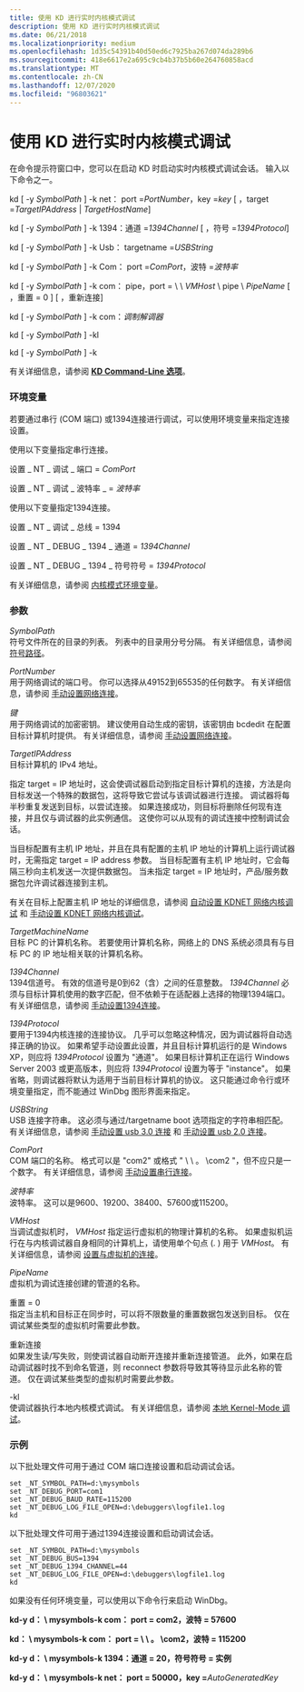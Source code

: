 ```yaml
---
title: 使用 KD 进行实时内核模式调试
description: 使用 KD 进行实时内核模式调试
ms.date: 06/21/2018
ms.localizationpriority: medium
ms.openlocfilehash: 1d35c54391b40d50ed6c7925ba267d074da289b6
ms.sourcegitcommit: 418e6617e2a695c9cb4b37b5b60e264760858acd
ms.translationtype: MT
ms.contentlocale: zh-CN
ms.lasthandoff: 12/07/2020
ms.locfileid: "96803621"
---
```

# <a name="span-iddebuggerperforming_kernel-mode_debugging_using_kdspanlive-kernel-mode-debugging-using-kd"></a><span id="debugger.performing_kernel-mode_debugging_using_kd"></span>使用 KD 进行实时内核模式调试


在命令提示符窗口中，您可以在启动 KD 时启动实时内核模式调试会话。 输入以下命令之一。

kd \[ -y *SymbolPath* \] -k net： port =*PortNumber*，key =*key* \[ ，target =*TargetIPAddress* | *TargetHostName*\] 

kd \[ -y *SymbolPath* \] -k 1394：通道 =*1394Channel* \[ ，符号 =*1394Protocol*\]

kd \[ -y *SymbolPath* \] -k Usb： targetname =*USBString*

kd \[ -y *SymbolPath* \] -k Com： port =*ComPort*，波特 =*波特率*

kd \[ -y *SymbolPath* \] -k com： pipe，port = \\ \\ *VMHost* \\ pipe \\ *PipeName* \[ ，重置 = 0 \] \[ ，重新连接\]

kd \[ -y *SymbolPath* \] -k com：*调制解调器*

kd \[ -y *SymbolPath* \] -kl

kd \[ -y *SymbolPath* \] -k

有关详细信息，请参阅 [**KD Command-Line 选项**](kd-command-line-options.md)。

### <a name="span-idenvironment_variablesspanspan-idenvironment_variablesspanspan-idenvironment_variablesspanenvironment-variables"></a><span id="Environment_Variables"></span><span id="environment_variables"></span><span id="ENVIRONMENT_VARIABLES"></span>环境变量

若要通过串行 (COM 端口) 或1394连接进行调试，可以使用环境变量来指定连接设置。

使用以下变量指定串行连接。

设置 \_ NT \_ 调试 \_ 端口 = *ComPort*

设置 \_ NT \_ 调试 \_ 波特率 \_ = *波特率*

使用以下变量指定1394连接。

设置 \_ NT \_ 调试 \_ 总线 = 1394

设置 \_ NT \_ DEBUG \_ 1394 \_ 通道 = *1394Channel* 

设置 \_ NT \_ DEBUG \_ 1394 \_ 符号符号 = *1394Protocol*

有关详细信息，请参阅 [内核模式环境变量](kernel-mode-environment-variables.md)。

### <a name="span-idddk__devobj_dbgspanspan-idddk__devobj_dbgspanparameters"></a><span id="ddk__devobj_dbg"></span><span id="DDK__DEVOBJ_DBG"></span>参数

<span id="_______SymbolPath______"></span><span id="_______symbolpath______"></span><span id="_______SYMBOLPATH______"></span>*SymbolPath*   
符号文件所在的目录的列表。 列表中的目录用分号分隔。 有关详细信息，请参阅 [符号路径](symbol-path.md)。

<span id="_______PortNumber______"></span><span id="_______portnumber______"></span><span id="_______PORTNUMBER______"></span>*PortNumber*   
用于网络调试的端口号。 你可以选择从49152到65535的任何数字。 有关详细信息，请参阅 [手动设置网络连接](setting-up-a-network-debugging-connection.md)。

<span id="_______Key______"></span><span id="_______key______"></span><span id="_______KEY______"></span>*键*   
用于网络调试的加密密钥。 建议使用自动生成的密钥，该密钥由 bcdedit 在配置目标计算机时提供。 有关详细信息，请参阅 [手动设置网络连接](setting-up-a-network-debugging-connection.md)。


<span id="_______TargetIp______"></span><span id="_______targetip______"></span><span id="_______TARGETIP______"></span>*TargetIPAddress*   
目标计算机的 IPv4 地址。 

指定 target = IP 地址时，这会使调试器启动到指定目标计算机的连接，方法是向目标发送一个特殊的数据包，这将导致它尝试与该调试器进行连接。 调试器将每半秒重复发送到目标，以尝试连接。 如果连接成功，则目标将删除任何现有连接，并且仅与调试器的此实例通信。 这使你可以从现有的调试连接中控制调试会话。 

当目标配置有主机 IP 地址，并且在具有配置的主机 IP 地址的计算机上运行调试器时，无需指定 target = IP address 参数。 当目标配置有主机 IP 地址时，它会每隔三秒向主机发送一次提供数据包。  当未指定 target = IP 地址时，产品/服务数据包允许调试器连接到主机。

有关在目标上配置主机 IP 地址的详细信息，请参阅 [自动设置 KDNET 网络内核调试](setting-up-a-network-debugging-connection-automatically.md) 和 [手动设置 KDNET 网络内核调试](setting-up-a-network-debugging-connection.md)。


<span id="_______TargetName______"></span><span id="_______targetname______"></span><span id="_______TARGETNAME______"></span>*TargetMachineName*   
目标 PC 的计算机名称。 若要使用计算机名称，网络上的 DNS 系统必须具有与目标 PC 的 IP 地址相关联的计算机名称。
 
<span id="_______1394Channel______"></span><span id="_______1394channel______"></span><span id="_______1394CHANNEL______"></span>*1394Channel*   
1394信道号。 有效的信道号是0到62（含）之间的任意整数。 *1394Channel* 必须与目标计算机使用的数字匹配，但不依赖于在适配器上选择的物理1394端口。 有关详细信息，请参阅 [手动设置1394连接](setting-up-a-1394-cable-connection.md)。

<span id="_______1394Protocol______"></span><span id="_______1394protocol______"></span><span id="_______1394PROTOCOL______"></span>*1394Protocol*   
要用于1394内核连接的连接协议。 几乎可以忽略这种情况，因为调试器将自动选择正确的协议。 如果希望手动设置此设置，并且目标计算机运行的是 Windows XP，则应将 *1394Protocol* 设置为 "通道"。 如果目标计算机正在运行 Windows Server 2003 或更高版本，则应将 *1394Protocol* 设置为等于 "instance"。 如果省略，则调试器将默认为适用于当前目标计算机的协议。 这只能通过命令行或环境变量指定，而不能通过 WinDbg 图形界面来指定。

<span id="_______USBString______"></span><span id="_______usbstring______"></span><span id="_______USBSTRING______"></span>*USBString*   
USB 连接字符串。 这必须与通过/targetname boot 选项指定的字符串相匹配。 有关详细信息，请参阅 [手动设置 usb 3.0 连接](setting-up-a-usb-3-0-debug-cable-connection.md) 和 [手动设置 usb 2.0 连接](setting-up-a-usb-2-0-debug-cable-connection.md)。

<span id="_______ComPort______"></span><span id="_______comport______"></span><span id="_______COMPORT______"></span>*ComPort*   
COM 端口的名称。 格式可以是 "com2" 或格式 " \\ \\ 。 \\com2 "，但不应只是一个数字。 有关详细信息，请参阅 [手动设置串行连接](setting-up-a-null-modem-cable-connection.md)。

<span id="_______BaudRate______"></span><span id="_______baudrate______"></span><span id="_______BAUDRATE______"></span>*波特率*   
波特率。 这可以是9600、19200、38400、57600或115200。

<span id="_______VMHost______"></span><span id="_______vmhost______"></span><span id="_______VMHOST______"></span>*VMHost*   
当调试虚拟机时， *VMHost* 指定运行虚拟机的物理计算机的名称。 如果虚拟机运行在与内核调试器自身相同的计算机上，请使用单个句点 (. ) 用于 *VMHost*。 有关详细信息，请参阅 [设置与虚拟机的连接](attaching-to-a-virtual-machine--kernel-mode-.md)。

<span id="_______PipeName______"></span><span id="_______pipename______"></span><span id="_______PIPENAME______"></span>*PipeName*   
虚拟机为调试连接创建的管道的名称。

<span id="_______resets_0"></span><span id="_______RESETS_0"></span> 重置 = 0  
指定当主机和目标正在同步时，可以将不限数量的重置数据包发送到目标。 仅在调试某些类型的虚拟机时需要此参数。

<span id="_______reconnect"></span><span id="_______RECONNECT"></span> 重新连接  
如果发生读/写失败，则使调试器自动断开连接并重新连接管道。 此外，如果在启动调试器时找不到命名管道，则 reconnect 参数将导致其等待显示此名称的管道。 仅在调试某些类型的虚拟机时需要此参数。

<span id="_______-kl"></span><span id="_______-KL"></span> -kl  
使调试器执行本地内核模式调试。 有关详细信息，请参阅 [本地 Kernel-Mode 调试](performing-local-kernel-debugging.md)。

### <a name="span-idexamplesspanspan-idexamplesspanspan-idexamplesspanexamples"></a><span id="Examples"></span><span id="examples"></span><span id="EXAMPLES"></span>示例

以下批处理文件可用于通过 COM 端口连接设置和启动调试会话。

```console
set _NT_SYMBOL_PATH=d:\mysymbols
set _NT_DEBUG_PORT=com1
set _NT_DEBUG_BAUD_RATE=115200
set _NT_DEBUG_LOG_FILE_OPEN=d:\debuggers\logfile1.log
kd
```

以下批处理文件可用于通过1394连接设置和启动调试会话。

```console
set _NT_SYMBOL_PATH=d:\mysymbols
set _NT_DEBUG_BUS=1394
set _NT_DEBUG_1394_CHANNEL=44
set _NT_DEBUG_LOG_FILE_OPEN=d:\debuggers\logfile1.log
kd
```

如果没有任何环境变量，可以使用以下命令行来启动 WinDbg。

**kd-y d： \\ mysymbols-k com： port = com2，波特 = 57600**

**kd： \\ mysymbols-k com： port = \\ \\ 。 \\com2，波特 = 115200**

**kd-y d： \\ mysymbols-k 1394：通道 = 20，符号符号 = 实例**

**kd-y d： \\ mysymbols-k net： port = 50000，key =**<em>AutoGeneratedKey</em>

 

 





